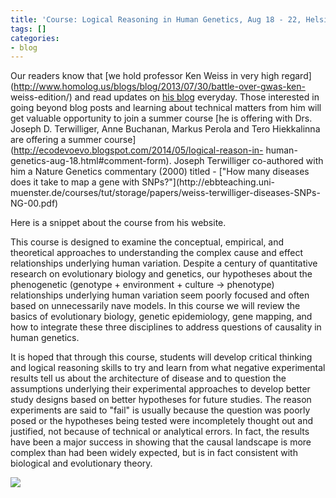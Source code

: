 ```yaml
---
title: 'Course: Logical Reasoning in Human Genetics, Aug 18 - 22, Helsinki'
tags: []
categories:
- blog
---
```

Our readers know that [we hold professor Ken Weiss in very high
regard](http://www.homolog.us/blogs/blog/2013/07/30/battle-over-gwas-ken-
weiss-edition/) and read updates on [his
blog](http://ecodevoevo.blogspot.com/) everyday. Those interested in going
beyond blog posts and learning about technical matters from him will get
valuable opportunity to join a summer course [he is offering with Drs. Joseph
D. Terwilliger, Anne Buchanan, Markus Perola and Tero Hiekkalinna are offering
a summer course](http://ecodevoevo.blogspot.com/2014/05/logical-reason-in-
human-genetics-aug-18.html#comment-form). Joseph Terwilliger co-authored with
him a Nature Genetics commentary (2000) titled - ["How many diseases does it
take to map a gene with SNPs?"](http://ebbteaching.uni-
muenster.de/courses/tut/storage/papers/weiss-terwilliger-diseases-SNPs-
NG-00.pdf)
<!--more-->

Here is a snippet about the course from his website.

>

This course is designed to examine the conceptual, empirical, and theoretical
approaches to understanding the complex cause and effect relationships
underlying human variation. Despite a century of quantitative research on
evolutionary biology and genetics, our hypotheses about the phenogenetic
(genotype + environment + culture -> phenotype) relationships underlying human
variation seem poorly focused and often based on unnecessarily nave models. In
this course we will review the basics of evolutionary biology, genetic
epidemiology, gene mapping, and how to integrate these three disciplines to
address questions of causality in human genetics.

It is hoped that through this course, students will develop critical thinking
and logical reasoning skills to try and learn from what negative experimental
results tell us about the architecture of disease and to question the
assumptions underlying their experimental approaches to develop better study
designs based on better hypotheses for future studies. The reason experiments
are said to "fail" is usually because the question was poorly posed or the
hypotheses being tested were incompletely thought out and justified, not
because of technical or analytical errors. In fact, the results have been a
major success in showing that the causal landscape is more complex than had
been widely expected, but is in fact consistent with biological and
evolutionary theory.

![](http://www.helsinki.fi/~tsjuntun/LR2014/lr2006_picknic.jpg)

